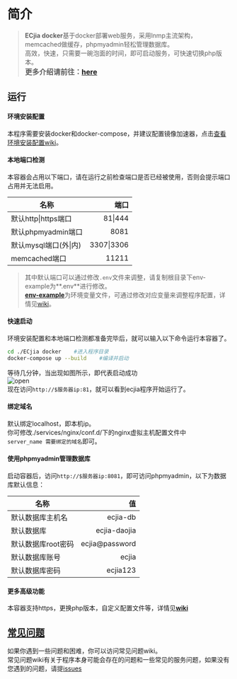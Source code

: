 # 简介
> **ECjia docker**基于docker部署web服务，采用lnmp主流架构，memcached做缓存，phpmyadmin轻松管理数据库。  
高效，快速，只需要一碗泡面的时间，即可启动服务，可快速切换php版本。  
<font size=3%><B>更多介绍请前往：[here](https://gitee.com/ecjia/ecjia-docker/wikis/%E6%A1%86%E6%9E%B6%E4%BB%8B%E7%BB%8D)</B></font>

## 运行
#### 环境安装配置
本程序需要安装docker和docker-compose，并建议配置镜像加速器，点击[查看环境安装配置wiki](https://gitee.com/ecjia/ecjia-docker/wikis/Windows%E5%AE%89%E8%A3%85Docker?parent=%E7%8E%AF%E5%A2%83%E5%AE%89%E8%A3%85%E9%85%8D%E7%BD%AE)。  
#### 本地端口检测  
本容器会占用以下端口，请在运行之前检查端口是否已经被使用，否则会提示端口占用并无法启用。

|名称        | 端口   |
| --------   | -----:  |
| 默认http\|https端口     | 81\|444 |
| 默认phpmyadmin端口     | 8081 |
| 默认mysql端口(外\|内)     | 3307\|3306 |
| memcached端口     | 11211 |
>其中默认端口可以通过修改`.env`文件来调整，请复制根目录下env-example为**.env**进行修改。  
[**env-example**][5]为环境变量文件，可通过修改对应变量来调整程序配置，详情见[wiki][6]。

#### 快速启动
环境安装配置和本地端口检测都准备完毕后，就可以输入以下命令运行本容器了。
```bash
cd ./ECjia docker    #进入程序目录
docker-compose up --build    #编译并启动
```
等待几分钟，当出现如图所示，即代表启动成功  
![open](https://gitee.com/uploads/images/2017/1221/155229_8a28de8c_1661389.png "屏幕截图.png")  
现在访问`http://$服务器ip:81`，就可以看到ecjia程序开始运行了。

#### 绑定域名
默认绑定localhost，即本机ip。  
你可修改./services/nginx/conf.d/下的nginx虚拟主机配置文件中  
`server_name 需要绑定的域名`即可。

#### 使用phpmyadmin管理数据库
启动容器后，访问`http://$服务器ip:8081`，即可访问phpmyadmin，以下为数据库默认信息：

|名称        | 值   |
| --------   | -----:  |
| 默认数据库主机名     | ecjia-db |
| 默认数据库        | ecjia-daojia |
| 默认数据库root密码     | ecjia@password |
| 默认数据库账号     | ecjia |
| 默认数据库密码        |   ecjia123   | 

#### 更多高级功能
本容器支持https，更换php版本，自定义配置文件等，详情见[**wiki**][1]


## [常见问题][7]
如果你遇到一些问题和困难，你可以访问常见问题wiki。  
常见问题wiki有关于程序本身可能会存在的问题和一些常见的服务问题，如果没有您遇到的问题，请提[issues](https://gitee.com/ecjia/ecjia-docker/issues)


  [1]: http://backup-1251457607.cossh.myqcloud.com/1.png
  [2]: https://gitee.com/ecjia/ecjia-docker/wikis/%E5%AE%89%E8%A3%85docker
  [3]: https://gitee.com/ecjia/ecjia-docker/wikis/%E9%85%8D%E7%BD%AE%E9%95%9C%E5%83%8F%E5%8A%A0%E9%80%9F%E5%99%A8
  [4]: https://gitee.com/ecjia/ecjia-docker/wikis/Docker-Compose
  [5]: https://gitee.com/ecjia/ecjia-docker/wikis/env-example
  [6]: https://gitee.com/ecjia/ecjia-docker/wikis/env-example
  [7]: https://gitee.com/ecjia/ecjia-docker/wikis/FAQ
  [8]: https://gitee.com/ecjia/ecjia-docker/wikis
  [9]: https://gitee.com/ecjia/ecjia-docker/wikis/FAQ